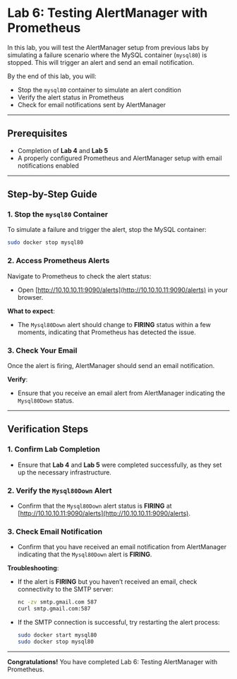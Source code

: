 # Lab 6: Testing AlertManager with Prometheus

In this lab, you will test the AlertManager setup from previous labs by simulating a failure scenario where the MySQL container (`mysql80`) is stopped. This will trigger an alert and send an email notification.

By the end of this lab, you will:

- Stop the `mysql80` container to simulate an alert condition
- Verify the alert status in Prometheus
- Check for email notifications sent by AlertManager

---

## Prerequisites

- Completion of **Lab 4** and **Lab 5**
- A properly configured Prometheus and AlertManager setup with email notifications enabled

---

## Step-by-Step Guide

### 1. Stop the `mysql80` Container

To simulate a failure and trigger the alert, stop the MySQL container:

```bash
sudo docker stop mysql80
```

### 2. Access Prometheus Alerts

Navigate to Prometheus to check the alert status:

- Open [http://10.10.10.11:9090/alerts](http://10.10.10.11:9090/alerts) in your browser.

**What to expect**:

- The `Mysql80Down` alert should change to **FIRING** status within a few moments, indicating that Prometheus has detected the issue.

### 3. Check Your Email

Once the alert is firing, AlertManager should send an email notification. 

**Verify**:

- Ensure that you receive an email alert from AlertManager indicating the `Mysql80Down` status.

---

## Verification Steps

### 1. Confirm Lab Completion

- Ensure that **Lab 4** and **Lab 5** were completed successfully, as they set up the necessary infrastructure.

### 2. Verify the `Mysql80Down` Alert

- Confirm that the `Mysql80Down` alert status is **FIRING** at [http://10.10.10.11:9090/alerts](http://10.10.10.11:9090/alerts).

### 3. Check Email Notification

- Confirm that you have received an email notification from AlertManager indicating that the `Mysql80Down` alert is **FIRING**.

**Troubleshooting**:

- If the alert is **FIRING** but you haven’t received an email, check connectivity to the SMTP server:

  ```bash
  nc -zv smtp.gmail.com 587
  curl smtp.gmail.com:587
  ```

- If the SMTP connection is successful, try restarting the alert process:

  ```bash
  sudo docker start mysql80
  sudo docker stop mysql80
  ```

---

**Congratulations!** You have completed Lab 6: Testing AlertManager with Prometheus.